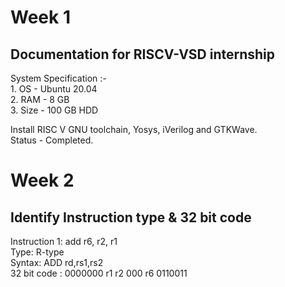 # Week 1
## Documentation for RISCV-VSD internship  
System Specification :-   
    1. OS - Ubuntu 20.04  
    2. RAM - 8 GB  
    3. Size - 100 GB HDD  

Install RISC V GNU toolchain, Yosys, iVerilog and GTKWave.  
Status - Completed.  

# Week 2
## Identify Instruction type & 32 bit code 
Instruction 1: add r6, r2, r1  
Type: R-type  
Syntax: ADD rd,rs1,rs2  
32 bit code : 0000000 r1 r2 000 r6 0110011  

